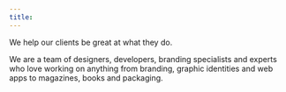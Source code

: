 ```yaml
---
title:
---
```


We help our clients be great at what they do.

We are a team of designers, developers, branding specialists and experts who love working on anything from branding, graphic identities and web apps to magazines, books and packaging.
